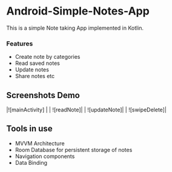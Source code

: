 # Android-Simple-Notes-App
This is a simple Note taking App implemented in Kotlin.
### Features
- Create note by categories
- Read saved notes
- Update notes
- Share notes etc
## Screenshots Demo
|![mainActivity] |
| ![readNote]|
| ![updateNote]|
| ![swipeDelete]|

## Tools in use
- MVVM Architecture
- Room Database for persistent storage of notes
- Navigation components
- Data Binding
